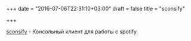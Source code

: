 +++
date = "2016-07-06T22:31:10+03:00"
draft = false
title = "sconsify"

+++

<p><a href="https://github.com/fabiofalci/sconsify">sconsify</a>&nbsp;- Консольный клиент для работы с&nbsp;spotify.</p>

